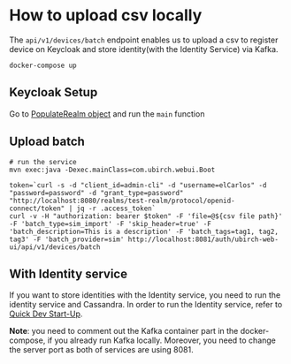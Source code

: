 # How to upload csv locally

The `api/v1/devices/batch` endpoint enables us to upload a csv to register device on Keycloak and store identity(with the Identity Service) via Kafka.

```shell
docker-compose up
```

## Keycloak Setup

Go to [PopulateRealm object](../src/test/scala/com/ubirch/webui/PopulateRealm.scala) and run the `main` function

## Upload batch
```shell
# run the service
mvn exec:java -Dexec.mainClass=com.ubirch.webui.Boot

token=`curl -s -d "client_id=admin-cli" -d "username=elCarlos" -d "password=password" -d "grant_type=password" "http://localhost:8080/realms/test-realm/protocol/openid-connect/token" | jq -r .access_token`
curl -v -H "authorization: bearer $token" -F 'file=@${csv file path}' -F 'batch_type=sim_import' -F 'skip_header=true' -F 'batch_description=This is a description' -F 'batch_tags=tag1, tag2, tag3' -F 'batch_provider=sim' http://localhost:8081/auth/ubirch-web-ui/api/v1/devices/batch
```

## With Identity service

If you want to store identities with the Identity service, you need to run the identity service and Cassandra.
In order to run the Identity service, refer to [Quick Dev Start-Up](https://github.com/ubirch/ubirch-id-service#quick-dev-start-up).

__Note__: you need to comment out the Kafka container part in the docker-compose, if you already run Kafka locally. Moreover, you need to change the server port as both of services are using 8081.
